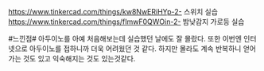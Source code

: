 https://www.tinkercad.com/things/kw8NwERiHYp-2-
스위치 실습
https://www.tinkercad.com/things/fImwF0QWOin-2-
밤낮감지 가로등 실습




#느낀점#
아두이노를 아예 처음해보는데 실습했던 날에도 잘 몰랐다.
또한 이번엔 인터넷으로 아두이노를 접하니까 더욱 어려웠던 것 같다.
하지만 몰라도 계속 반복하니 얻어가는 것도 있고 익숙해지는 것도 있는것같다.
